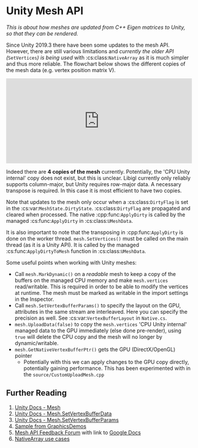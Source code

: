 # Unity Mesh API

*This is about how meshes are updated from C++ Eigen matrices to Unity, so that they can be rendered.*

Since Unity 2019.3 there have been some updates to the mesh API. However, there are still various limitations and *currently the older API (*`SetVertices`*) is being used* with :cs:class:`NativeArray` as it is much simpler and thus more reliable. The flowchart below shows the different copies of the mesh data (e.g. vertex position matrix V). 

<iframe frameborder="0" style="width:100%;height:230px;" src="https://app.diagrams.net/?lightbox=1&highlight=0000ff&layers=1&nav=1&title=mesh-storage#Uhttps%3A%2F%2Fdrive.google.com%2Fuc%3Fid%3D1qBMcfZnqcMWeAa0_NpIMQEWz5YlmmIOj%26export%3Ddownload"></iframe>

Indeed there are **4 copies of the mesh** currently. Potentially, the 'CPU Unity internal' copy does not exist, but this is unclear. Libigl currently only reliably supports column-major, but Unity requires row-major data. A necessary transpose is required. In this case it is most efficient to have two copies.

Note that updates to the mesh only occur when a :cs:class:`DirtyFlag` is set in the :cs:var:`MeshState.DirtyState`. :cs:class:`DirtyFlag` are propagated and cleared when processed. The native :cpp:func:`ApplyDirty` is called by the managed :cs:func:`ApplyDirty` in :cs:class:`UMeshData`.

It is also important to note that the transposing in :cpp:func:`ApplyDirty` is done on the worker thread. `mesh.SetVertices()` must be called on the main thread (as it is a Unity API). It is called by the managed :cs:func:`ApplyDirtyToMesh` function in :cs:class:`UMeshData`.

Some useful points when working with Unity meshes:

- Call `mesh.MarkDynamic()` on a *readable* mesh to keep a copy of the buffers on the managed CPU memory and make `mesh.vertices` read/writable. This is required in order to be able to modify the vertices at runtime. The mesh must be marked as writable in the import settings in the Inspector.
- Call `mesh.SetVertexBufferParams()` to specify the layout on the GPU, attributes in the same stream are interleaved. Here you can specify the precision as well. See :cs:var:`VertexBufferLayout` in `Native.cs`.
- `mesh.UploadData(false)` to copy the `mesh.vertices` 'CPU Unity internal' managed data to the GPU immediately (else done pre-render), using `true` will delete the CPU copy and the mesh will no longer by dynamic/writable.
- `mesh.GetNativeVertexBufferPtr()` gets the GPU (DirectX/OpenGL) pointer
  - Potentially with this we can apply changes to the GPU copy directly, potentially gaining performance. This has been experimented with in the `source/CustomUploadMesh.cpp`

## Further Reading

1. [Unity Docs - Mesh](https://docs.unity3d.com/ScriptReference/Mesh.html)
1. [Unity Docs - Mesh.SetVertexBufferData](https://docs.unity3d.com/ScriptReference/Mesh.SetVertexBufferData.html)
1. [Unity Docs - Mesh.SetVertexBufferParams](https://docs.unity3d.com/ScriptReference/Mesh.SetVertexBufferParams.html)
1. [Sample from GraphicsDemos](https://bitbucket.org/Unity-Technologies/graphicsdemos/pull-requests/2/example-of-native-vertex-buffers-for/diff)
1. [Mesh API Feedback Forum](https://forum.unity.com/threads/feedback-wanted-mesh-scripting-api-improvements.684670/) with link to [Google Docs](https://docs.google.com/document/d/1I225X6jAxWN0cheDz_3gnhje3hWNMxTZq3FZQs5KqPc/edit)
1. [NativeArray use cases](https://gamedev.stackexchange.com/questions/174953/unity-uses-for-nativearray/174956#174956?newreg=ee4ce68f58c540479161bad1841be246)

